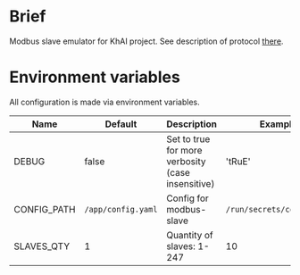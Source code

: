 # Brief

Modbus slave emulator for KhAI project.
See description of protocol [there](https://bit.ly/2AHnbHK).

# Environment variables
All configuration is made via environment variables.

| Name | Default | Description | Example |
| ---- | ------- | ----------- | ------- |
| DEBUG | false | Set to true for more verbosity (case insensitive) | 'tRuE' |
| CONFIG_PATH | `/app/config.yaml` | Config for modbus-slave | `/run/secrets/config.yml` |
| SLAVES_QTY | 1 | Quantity of slaves: 1-247 | 10 |
